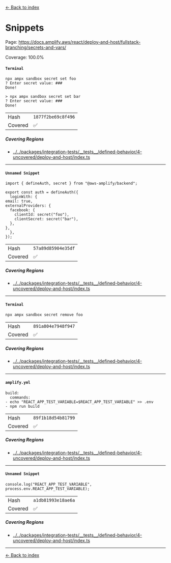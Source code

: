 [<- Back to index](../../../../../docs-pages.md)

#  Snippets

Page: https://docs.amplify.aws/react/deploy-and-host/fullstack-branching/secrets-and-vars/

Coverage: 100.0%

#### `Terminal`

~~~
npx ampx sandbox secret set foo
? Enter secret value: ###
Done!

> npx ampx sandbox secret set bar
? Enter secret value: ###
Done!

~~~

| | |
| -- | -- |
| Hash | `1877f2be69c8f496` |
| Covered | ✅ |

##### Covering Regions

- [../../packages/integration-tests/\_\_tests\_\_/defined-behavior/4-uncovered/deploy-and-host/index.ts](../../../../../../../packages/integration-tests/__tests__/defined-behavior/4-uncovered/deploy-and-host/index.ts#22)

---

#### `Unnamed Snippet`

~~~
import { defineAuth, secret } from "@aws-amplify/backend";

export const auth = defineAuth({
  loginWith: {
email: true,
externalProviders: {
  facebook: {
    clientId: secret("foo"),
    clientSecret: secret("bar"),
  },
},
  },
});

~~~

| | |
| -- | -- |
| Hash | `57a89d85904e35df` |
| Covered | ✅ |

##### Covering Regions

- [../../packages/integration-tests/\_\_tests\_\_/defined-behavior/4-uncovered/deploy-and-host/index.ts](../../../../../../../packages/integration-tests/__tests__/defined-behavior/4-uncovered/deploy-and-host/index.ts#18)

---

#### `Terminal`

~~~
npx ampx sandbox secret remove foo

~~~

| | |
| -- | -- |
| Hash | `891a804e7948f947` |
| Covered | ✅ |

##### Covering Regions

- [../../packages/integration-tests/\_\_tests\_\_/defined-behavior/4-uncovered/deploy-and-host/index.ts](../../../../../../../packages/integration-tests/__tests__/defined-behavior/4-uncovered/deploy-and-host/index.ts#18)

---

#### `amplify.yml`

~~~
build:
  commands:
- echo "REACT_APP_TEST_VARIABLE=$REACT_APP_TEST_VARIABLE" >> .env
- npm run build

~~~

| | |
| -- | -- |
| Hash | `89f1b18d54b81799` |
| Covered | ✅ |

##### Covering Regions

- [../../packages/integration-tests/\_\_tests\_\_/defined-behavior/4-uncovered/deploy-and-host/index.ts](../../../../../../../packages/integration-tests/__tests__/defined-behavior/4-uncovered/deploy-and-host/index.ts#22)

---

#### `Unnamed Snippet`

~~~
console.log("REACT_APP_TEST_VARIABLE", process.env.REACT_APP_TEST_VARIABLE);

~~~

| | |
| -- | -- |
| Hash | `a1db81993e18ae6a` |
| Covered | ✅ |

##### Covering Regions

- [../../packages/integration-tests/\_\_tests\_\_/defined-behavior/4-uncovered/deploy-and-host/index.ts](../../../../../../../packages/integration-tests/__tests__/defined-behavior/4-uncovered/deploy-and-host/index.ts#16)

---

[<- Back to index](../../../../../docs-pages.md)
